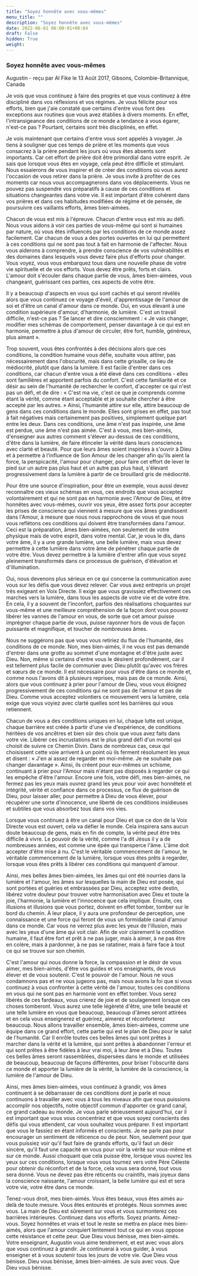 ```yaml
---
title: "Soyez honnête avec vous-mêmes"
menu_title: ""
description: "Soyez honnête avec vous-mêmes"
date: 2022-06-01 06:00:01+00:84
draft: False
hidden: True
weight:
---
```

### Soyez honnête avec vous-mêmes

Augustin - reçu par Al Fike le 13 Août 2017, Gibsons, Colombie-Britannique, Canada

Je vois que vous continuez à faire des progrès et que vous continuez à être discipliné dans vos réflexions et vos régimes. Je vous félicite pour vos efforts, bien que j'aie constaté que certains d'entre vous font des exceptions aux routines que vous avez établies à divers moments. En effet, l'intransigeance des conditions de ce monde a tendance à vous égarer, n'est-ce pas ? Pourtant, certains sont très disciplinés, en effet.

Je vois maintenant que certains d'entre vous sont appelés à voyager. Je tiens à souligner que ces temps de prière et les moments que vous consacrez à la prière pendant les jours où vous êtes absents sont importants. Car cet effort de prière doit être primordial dans votre esprit. Je sais que lorsque vous êtes en voyage, cela peut être difficile et stimulant. Nous essaierons de vous inspirer et de créer des conditions où vous aurez l'occasion de vous retirer dans la prière. Je vous invite à profiter de ces moments car nous vous accompagnerons dans vos déplacements. Vous ne pouvez pas suspendre vos préparatifs à cause de ces conditions et situations changeantes dans votre vie. Il est important d'être cohérent dans vos prières et dans ces habitudes modifiées de régime et de pensée, de poursuivre ces vaillants efforts, âmes bien-aimées.

Chacun de vous est mis à l'épreuve. Chacun d'entre vous est mis au défi. Nous vous aidons à voir ces parties de vous-même qui sont si humaines par nature, où vous êtes influencés par les conditions de ce monde assez facilement. Car chacun de vous a des portes ouvertes en lui qui permettent à ces conditions qui ne sont pas tout à fait en harmonie de l'affecter. Nous vous aiderons à comprendre, à prendre conscience de vos vulnérabilités et des domaines dans lesquels vous devez faire plus d'efforts pour changer. Vous voyez, vous vous embarquez tous dans une nouvelle phase de votre vie spirituelle et de vos efforts. Vous devez être prêts, forts et clairs. L'amour doit s'écouler dans chaque partie de vous, âmes bien-aimées, vous changeant, guérissant ces parties, ces aspects de votre être.

Il y a beaucoup d'aspects en vous qui sont cachés et qui seront révélés alors que vous continuez ce voyage d'éveil, d'apprentissage de l'amour de soi et d'être un canal d'amour dans ce monde. Oui, en vous élevant à une condition supérieure d'amour, d'harmonie, de lumière. C'est un travail difficile, n'est-ce pas ? Se lancer et dire consciemment : « Je vais changer, modifier mes schémas de comportement, penser davantage à ce qui est en harmonie, permettre à plus d'amour de circuler, être fort, humble, généreux, plus aimant ».

Trop souvent, vous êtes confrontés à des décisions alors que ces conditions, la condition humaine vous défie, souhaite vous attirer, pas nécessairement dans l'obscurité, mais dans cette grisaille, ce lieu de médiocrité, plutôt que dans la lumière. Il est facile d'entrer dans ces conditions, car chacun d'entre vous a été élevé dans ces conditions - elles sont familières et apportent parfois du confort. C'est cette familiarité et ce désir au sein de l'humanité de rechercher le confort, d'accepter ce qui n'est pas un défi, et de dire : « C'est ma vie, c'est ce que je comprends comme étant la vérité, comme étant acceptable et je souhaite chercher à être accepté par les autres. » Ainsi, l'humanité attire sur elle, attire beaucoup de gens dans ces conditions dans le monde. Elles sont grises en effet, pas tout à fait négatives mais certainement pas positives, simplement quelque part entre les deux. Dans ces conditions, une âme n'est pas inspirée, une âme est perdue, une âme n'est pas aimée. C'est à vous, mes bien-aimés, d'enseigner aux autres comment s'élever au-dessus de ces conditions, d'être dans la lumière, de faire étinceler la vérité dans leurs consciences avec clarté et beauté. Pour que leurs âmes soient inspirées à s'ouvrir à Dieu et à permettre à l'influence de Son Amour de les changer afin qu'ils aient la force, la perspicacité, l'amour pour changer, pour faire cet effort de lever le pied sur un autre pas plus haut et un autre pas plus haut, s'élevant progressivement dans la lumière à partir de ce brouillard gris de médiocrité.

Pour être une source d'inspiration, pour être un exemple, vous aussi devez reconnaître ces vieux schémas en vous, ces endroits que vous acceptez volontairement et qui ne sont pas en harmonie avec l'Amour de Dieu, et être honnêtes avec vous-mêmes, ouvrir vos yeux, être assez forts pour accepter les prises de conscience qui viennent à mesure que vos âmes grandissent dans l'Amour, à mesure que nous nous rapprochons de vous et que nous vous reflétons ces conditions qui doivent être transformées dans l'amour. Ceci est la préparation, âmes bien-aimées, non seulement de votre physique mais de votre esprit, dans votre mental. Car, je vous le dis, dans votre âme, il y a une grande lumière, une belle lumière, mais vous devez permettre à cette lumière dans votre âme de pénétrer chaque partie de votre être. Vous devez permettre à la lumière d'entrer afin que vous soyez pleinement transformés dans ce processus de guérison, d'élévation et d'illumination.

Oui, nous devenons plus sérieux en ce qui concerne la communication avec vous sur les défis que vous devez relever. Car vous avez entrepris un projet très exigeant en Voix Directe. Il exige que vous gravissiez effectivement ces marches vers la lumière, dans tous les aspects de votre vie et de votre être. En cela, il y a souvent de l'inconfort, parfois des réalisations choquantes sur vous-même et une meilleure compréhension de la façon dont vous pouvez libérer les vannes de l'amour en vous, de sorte que cet amour puisse imprégner chaque partie de vous, puisse rayonner hors de vous de façon puissante et magnifique, et toucher de nombreuses âmes.

Nous ne suggérons pas que vous vous retiriez du flux de l'humanité, des conditions de ce monde. Non, mes bien-aimés, il ne vous est pas demandé d'entrer dans une grotte au sommet d'une montagne et d'être juste avec Dieu. Non, même si certains d'entre vous le désirent profondément, car il est tellement plus facile de communier avec Dieu plutôt qu'avec vos frères et sœurs de ce monde. Il est nécessaire pour vous d'être dans ce monde et, comme nous l'avons dit à plusieurs reprises, mais pas de ce monde. Ainsi, alors que vous continuez à prier pour l'amour de Dieu, vous vous éloignez progressivement de ces conditions qui ne sont pas de l'amour et pas de Dieu. Comme vous acceptez volontiers ce mouvement vers la lumière, cela exige que vous voyiez avec clarté quelles sont les barrières qui vous retiennent. 

Chacun de vous a des conditions uniques en lui, chaque lutte est unique, chaque barrière est créée à partir d'une vie d'expérience, de conditions héritées de vos ancêtres et bien sûr des choix que vous avez faits dans votre vie. Libérer ces incrustations est le plus grand défi d'un mortel qui choisit de suivre ce Chemin Divin. Dans de nombreux cas, ceux qui choisissent cette voie arrivent à un point où ils ferment résolument les yeux et disent : « J'en ai assez de regarder en moi-même. Je ne souhaite pas changer davantage ». Ainsi, ils créent pour eux-mêmes un schisme, continuant à prier pour l'Amour mais n'étant pas disposés à regarder ce qui les empêche d'être l'amour. Encore une fois, votre défi, mes bien-aimés, ne fermez pas les yeux mais ouvrez grand les yeux pour voir avec honnêteté et intégrité, vérité et confiance dans ce processus, ce flux de guérison de Dieu, pour laisser aller, pour permettre à Dieu de vous élever, pour récupérer une sorte d'innocence, une liberté de ces conditions insidieuses et subtiles que vous absorbez tous dans vos vies.

Lorsque vous continuez à être un canal pour Dieu et que ce don de la Voix Directe vous est ouvert, cela va défier le monde. Cela inspirera sans aucun doute beaucoup de gens, mais en fin de compte, la vérité peut être très difficile à vivre. Le pouvoir de la vérité, comme l'a dit Jésus il y a de nombreuses années, est comme une épée qui transperce l'âme. L'âme doit accepter d'être mise à nu. C'est le véritable commencement de l'amour, le véritable commencement de la lumière, lorsque vous êtes prêts à regarder, lorsque vous êtes prêts à libérer ces conditions qui manquent d'amour.

Ainsi, mes belles âmes bien-aimées, les âmes qui ont été nourries dans la lumière et l'amour, les âmes sur lesquelles la main de Dieu est posée, qui sont portées et guéries et embrassées par Dieu, acceptez votre destin, libérez votre douleur pour trouver votre harmonisation avec Dieu et toute la joie, l'harmonie, la lumière et l'innocence que cela implique. Ensuite, ces illusions et illusions que vous portez, doivent en effet tomber, tomber sur le bord du chemin. À leur place, il y aura une profondeur de perception, une connaissance et une force qui feront de vous un formidable canal d'amour dans ce monde. Car vous ne verrez plus avec les yeux de l'illusion, mais avec les yeux d'une âme qui voit clair. Afin de voir clairement la condition humaine, il faut être fort et prêt à ne pas juger, mais à aimer, à ne pas être en colère, mais à pardonner, à ne pas se ratatiner, mais à faire face à tout ce qui se trouve sur son chemin.

C'est l'amour qui nous donne la force, la compassion et le désir de vous aimer, mes bien-aimés, d'être vos guides et vos enseignants, de vous élever et de vous soutenir. C'est le pouvoir de l'amour. Nous ne vous condamnons pas et ne vous jugeons pas, mais nous avons la foi que si vous continuez à vous confronter à cette vérité de l'amour, toutes ces conditions en vous qui ne sont pas en harmonie vont en effet tomber. Vous serez libérés de ces fardeaux, vous crierez de joie et de soulagement lorsque ces choses tomberont. Vous aurez une telle légèreté d'être, une telle beauté et une telle lumière en vous que beaucoup, beaucoup d'âmes seront attirées et en cela vous enseignerez et guérirez, aimerez et réconforterez beaucoup. Nous allons travailler ensemble, âmes bien-aimées, comme une équipe dans ce grand effort, cette partie qui est le plan de Dieu pour le salut de l'humanité. Car Il enrôle toutes ces belles âmes qui sont prêtes à marcher dans la vérité et la lumière, qui sont prêtes à abandonner l'erreur et qui sont prêtes à être fidèles à leur vrai moi, à leur âme et à Dieu. Toutes ces belles âmes seront rassemblées, dispersées dans le monde et utilisées de beaucoup, beaucoup de façons différentes, pour briser l'obscurité dans ce monde et apporter la lumière de la vérité, la lumière de la conscience, la lumière de l'amour de Dieu.

Ainsi, mes âmes bien-aimées, vous continuez à grandir, vos âmes continuent à se débarrasser de ces conditions dont je parle et nous continuons à travailler avec vous à tous les niveaux afin que nous puissions accomplir nos objectifs, notre objectif commun d'apporter ce grand canal, ce grand cadeau au monde. Je vous parle sérieusement aujourd'hui, car il est important que vous vous concentriez et que vous soyez conscients des défis qui vous attendent, car vous souhaitez vous préparer. Il est important que vous le fassiez en étant informés et conscients. Je ne parle pas pour encourager un sentiment de réticence ou de peur. Non, seulement pour que vous puissiez voir qu'il faut faire de grands efforts, qu'il faut un désir sincère, qu'il faut une capacité en vous pour voir la vérité sur vous-même et sur ce monde. Aussi choquant que cela puisse être, lorsque vous ouvrez les yeux sur ces conditions, lorsque vous vous tournez vers votre Père Céleste pour obtenir du réconfort et de la force, cela vous sera donné, tout vous sera donné. Vous ne devez pas être réticents ou craintifs, mais joyeux dans la conscience naissante, l'amour croissant, la belle lumière qui est et sera votre vie, votre être dans ce monde.

Tenez-vous droit, mes bien-aimés. Vous êtes beaux, vous êtes aimés au-delà de toute mesure. Vous êtes entourés et protégés. Nous sommes avec vous. La main de Dieu est sûrement sur vous et vous surmonterez ces barrières intérieures. Continuez dans vos efforts. Soyez priants. Aimez-vous. Soyez honnêtes et vrais et tout le reste se mettra en place mes bien-aimés, alors que l'amour conquiert lentement tout ce qui en vous oppose cette résistance et cette peur. Que Dieu vous bénisse, mes bien-aimés. Votre enseignant, Augustin vous aime tendrement, et est avec vous alors que vous continuez à grandir. Je continuerai à vous guider, à vous enseigner et à vous soutenir tous les jours de votre vie. Que Dieu vous bénisse. Dieu vous bénisse, âmes bien-aimées. Je suis avec vous. Que Dieu vous bénisse.




